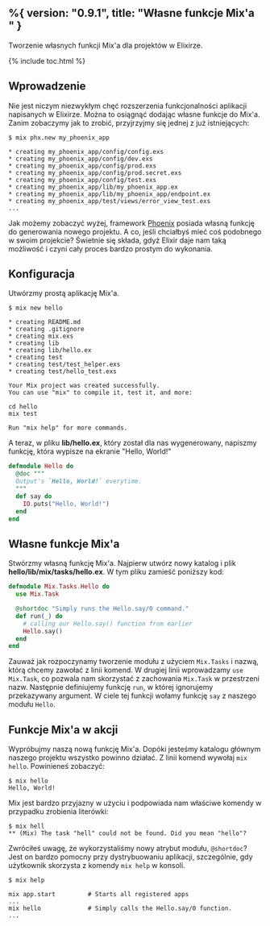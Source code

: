 %{
  version: "0.9.1",
  title: "Własne funkcje Mix'a "
}
---

Tworzenie własnych funkcji Mix'a dla projektów w Elixirze.

{% include toc.html %}

## Wprowadzenie

Nie jest niczym niezwykłym chęć rozszerzenia funkcjonalności aplikacji napisanych w Elixirze. Można to osiągnąć dodając własne funkcje do Mix'a. Zanim zobaczymy jak to zrobić, przyjrzyjmy się jednej z już istniejących:

```shell
$ mix phx.new my_phoenix_app

* creating my_phoenix_app/config/config.exs
* creating my_phoenix_app/config/dev.exs
* creating my_phoenix_app/config/prod.exs
* creating my_phoenix_app/config/prod.secret.exs
* creating my_phoenix_app/config/test.exs
* creating my_phoenix_app/lib/my_phoenix_app.ex
* creating my_phoenix_app/lib/my_phoenix_app/endpoint.ex
* creating my_phoenix_app/test/views/error_view_test.exs
...
```

Jak możemy zobaczyć wyżej, framework [Phoenix](http://www.phoenixframework.org/) posiada własną funkcję do generowania nowego projektu. A co, jeśli chciałbyś mieć coś podobnego w swoim projekcie? Świetnie się składa, gdyż Elixir daje nam taką możliwość i czyni cały proces bardzo prostym do wykonania.     

## Konfiguracja

Utwórzmy prostą aplikację Mix'a. 

```shell
$ mix new hello

* creating README.md
* creating .gitignore
* creating mix.exs
* creating lib
* creating lib/hello.ex
* creating test
* creating test/test_helper.exs
* creating test/hello_test.exs

Your Mix project was created successfully.
You can use "mix" to compile it, test it, and more:

cd hello
mix test

Run "mix help" for more commands.
```

A teraz, w pliku **lib/hello.ex**, który został dla nas wygenerowany, napiszmy funkcję, która wypisze na ekranie "Hello, World!"

```elixir
defmodule Hello do
  @doc """
  Output's `Hello, World!` everytime.
  """
  def say do
    IO.puts("Hello, World!")
  end
end
```

## Własne funkcje Mix'a 

Stwórzmy własną funkcję Mix'a. Najpierw utwórz nowy katalog i plik **hello/lib/mix/tasks/hello.ex**. W tym pliku zamieść poniższy kod:

```elixir
defmodule Mix.Tasks.Hello do
  use Mix.Task

  @shortdoc "Simply runs the Hello.say/0 command."
  def run(_) do
    # calling our Hello.say() function from earlier
    Hello.say()
  end
end
```

Zauważ jak rozpoczynamy tworzenie modułu z użyciem `Mix.Tasks` i nazwą, którą chcemy zawołać z linii komend. W drugiej linii wprowadzamy `use Mix.Task`, co pozwala nam skorzystać z zachowania `Mix.Task` w przestrzeni nazw. Następnie definiujemy funkcję `run`, w której ignorujemy przekazywany argument. W ciele tej funkcji wołamy funkcję `say` z naszego modułu `Hello`. 


## Funkcje Mix'a w akcji

Wypróbujmy naszą nową funkcję Mix'a. Dopóki jesteśmy katalogu głównym naszego projektu wszystko powinno działać. Z linii komend wywołaj `mix hello`. Powinieneś zobaczyć: 

```shell
$ mix hello
Hello, World!
```

Mix jest bardzo przyjazny w użyciu i podpowiada nam właściwe komendy w przypadku zrobienia literówki:

```shell
$ mix hell
** (Mix) The task "hell" could not be found. Did you mean "hello"?
```

Zwróciłeś uwagę, że wykorzystaliśmy nowy atrybut modułu, `@shortdoc`? Jest on bardzo pomocny przy dystrybuowaniu aplikacji, szczególnie, gdy użytkownik skorzysta z komendy `mix help` w konsoli.

```shell
$ mix help

mix app.start         # Starts all registered apps
...
mix hello             # Simply calls the Hello.say/0 function.
...
```
